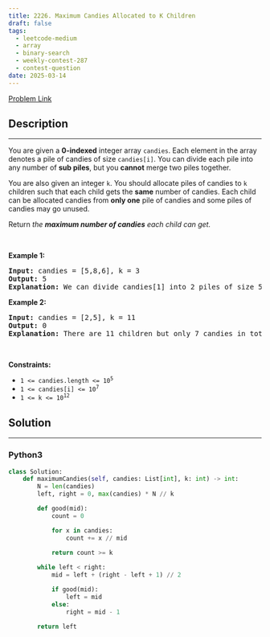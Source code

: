 ```yaml
---
title: 2226. Maximum Candies Allocated to K Children
draft: false
tags: 
  - leetcode-medium
  - array
  - binary-search
  - weekly-contest-287
  - contest-question
date: 2025-03-14
---
```


[Problem Link](https://leetcode.com/problems/maximum-candies-allocated-to-k-children/)

## Description

---
<p>You are given a <strong>0-indexed</strong> integer array <code>candies</code>. Each element in the array denotes a pile of candies of size <code>candies[i]</code>. You can divide each pile into any number of <strong>sub piles</strong>, but you <strong>cannot</strong> merge two piles together.</p>

<p>You are also given an integer <code>k</code>. You should allocate piles of candies to <code>k</code> children such that each child gets the <strong>same</strong> number of candies. Each child can be allocated candies from <strong>only one</strong> pile of candies and some piles of candies may go unused.</p>

<p>Return <em>the <strong>maximum number of candies</strong> each child can get.</em></p>

<p>&nbsp;</p>
<p><strong class="example">Example 1:</strong></p>

<pre>
<strong>Input:</strong> candies = [5,8,6], k = 3
<strong>Output:</strong> 5
<strong>Explanation:</strong> We can divide candies[1] into 2 piles of size 5 and 3, and candies[2] into 2 piles of size 5 and 1. We now have five piles of candies of sizes 5, 5, 3, 5, and 1. We can allocate the 3 piles of size 5 to 3 children. It can be proven that each child cannot receive more than 5 candies.
</pre>

<p><strong class="example">Example 2:</strong></p>

<pre>
<strong>Input:</strong> candies = [2,5], k = 11
<strong>Output:</strong> 0
<strong>Explanation:</strong> There are 11 children but only 7 candies in total, so it is impossible to ensure each child receives at least one candy. Thus, each child gets no candy and the answer is 0.
</pre>

<p>&nbsp;</p>
<p><strong>Constraints:</strong></p>

<ul>
	<li><code>1 &lt;= candies.length &lt;= 10<sup>5</sup></code></li>
	<li><code>1 &lt;= candies[i] &lt;= 10<sup>7</sup></code></li>
	<li><code>1 &lt;= k &lt;= 10<sup>12</sup></code></li>
</ul>


## Solution

---
### Python3
``` py title='maximum-candies-allocated-to-k-children'
class Solution:
    def maximumCandies(self, candies: List[int], k: int) -> int:
        N = len(candies)
        left, right = 0, max(candies) * N // k

        def good(mid):
            count = 0

            for x in candies:
                count += x // mid
            
            return count >= k

        while left < right:
            mid = left + (right - left + 1) // 2

            if good(mid):
                left = mid
            else:
                right = mid - 1
        
        return left
```

